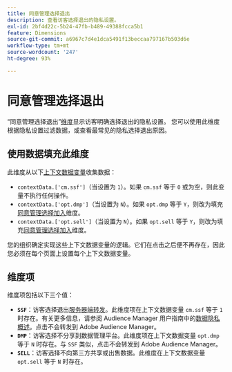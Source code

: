 ```yaml
---
title: 同意管理选择退出
description: 查看访客选择退出的隐私设置。
exl-id: 2bf4d22c-5b24-47fb-b489-49388fcca5b1
feature: Dimensions
source-git-commit: a6967c7d4e1dca5491f13beccaa797167b503d6e
workflow-type: tm+mt
source-wordcount: '247'
ht-degree: 93%

---
```


# 同意管理选择退出

“同意管理选择退出”[维度](overview.md)显示访客明确选择退出的隐私设置。 您可以使用此维度根据隐私设置过滤数据，或查看最常见的隐私选择退出原因。

## 使用数据填充此维度

此维度从以下[上下文数据变量](/help/implement/vars/page-vars/contextdata.md)收集数据：

* `contextData.['cm.ssf']`（当设置为 `1`）。如果 `cm.ssf` 等于 `0` 或为空，则此变量不执行任何操作。
* `contextData.['opt.dmp']`（当设置为 `N`）。如果 `opt.dmp` 等于 `Y`，则改为填充[同意管理选择加入](cm-opt-in.md)维度。
* `contextData.['opt.sell']`（当设置为 `N`）。如果 `opt.sell` 等于 `Y`，则改为填充[同意管理选择加入](cm-opt-in.md)维度。

您的组织确定实现这些上下文数据变量的逻辑。它们在点击之后便不再存在，因此您必须在每个页面上设置每个上下文数据变量。

## 维度项

维度项包括以下三个值：

* **`SSF`**：访客选择退出[服务器端转发](/help/admin/tools/manage-rs/edit-settings/general/c-server-side-forwarding/ssf.md)。此维度项在上下文数据变量 `cm.ssf` 等于 `1` 时存在。有关更多信息，请参阅 Audience Manager 用户指南中的[数据隐私概述](https://experienceleague.adobe.com/docs/audience-manager/user-guide/overview/data-privacy/data-privacy.html)。点击不会转发到 Adobe Audience Manager。
* **`DMP`**：访客选择不分享到数据管理平台。此维度项在上下文数据变量 `opt.dmp` 等于 `N` 时存在。与 `SSF` 类似，点击不会转发到 Adobe Audience Manager。
* **`SELL`**：访客选择不向第三方共享或出售数据。此维度在上下文数据变量 `opt.sell` 等于 `N` 时存在。
